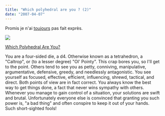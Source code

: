 ```yaml
---
title: "Which polyhedral are you ? (2)"
date: "2007-04-07"
---
```


Promis je n'ai [toujours](http://blog.smwhr.net/index.php?2005/03/10/303-which-polyhedral-are-you) pas fait exprès.

![](images/pointy.jpg)

[Which Polyhedral Are You?](http://dicepool.com/catalog/quiz.php)

You are a four-sided die, a d4. Otherwise known as a tetrahedron, a "Caltrop", or (to a lesser degree) "Ol' Pointy". This crap bores you, so I'll get to the point. Others tend to see you as petty, conniving, manipulative, argumentative, defensive, greedy, and needlessly antagonistic. You see yourself as focused, effective, efficient, influencing, shrewd, tactical, and direct. Both points of view are in fact correct. You always know the best way to get things done, a fact that never wins sympathy with others. Whenever you manage to gain control of a situation, your solutions are swift and brutal. Unfortunately everyone else is convinced that granting you such power is, "a bad thing" and often conspire to keep it out of your hands. Such short-sighted fools!
